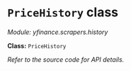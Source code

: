 # `PriceHistory` class

_Module: yfinance.scrapers.history_

**Class:** `PriceHistory`

_Refer to the source code for API details._

